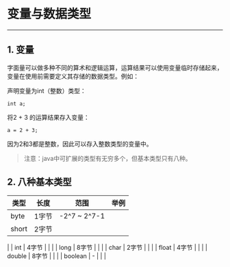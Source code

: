 # 变量与数据类型

***

## 1. 变量
字面量可以做多种不同的算术和逻辑运算，运算结果可以使用变量临时存储起来，变量在使用前需要定义其存储的数据类型。例如：

声明变量为int（整数）类型：
```
int a;
```

将2 + 3 的运算结果存入变量：
```
a = 2 + 3;
```
因为2和3都是整数，因此可以存入整数类型的变量中。

> 注意：java中可扩展的类型有无穷多个，但基本类型只有八种。

## 2. 八种基本类型

| 类型 | 长度 | 范围 | 举例 |
|---|---|---|---|
| byte | 1字节  | -2^7 ~ 2^7-1 | |
| short | 2字节  |   | |
| int | 4字节  |   | |
| long | 8字节  |   | |
| char | 2字节  |   | |
| float | 4字节  |   | |
| double | 8字节  |   | |
| boolean  | -  |   | |
